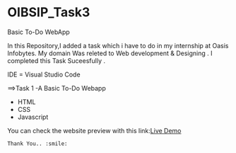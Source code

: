 # OIBSIP_Task3
Basic To-Do WebApp

In this Repository,I added a task which i have to do in my internship at Oasis Infobytes.
My domain Was releted to Web development & Designing .
I completed this Task Suceesfully .

IDE = Visual Studio Code
 
==>Task 1 -A Basic To-Do Webapp 
  - HTML
  - CSS
  - Javascript 
  
  You can check the website preview with this link:[Live Demo](https://sheel2002.github.io/OIBSIP_Task3/)

    Thank You.. :smile:
